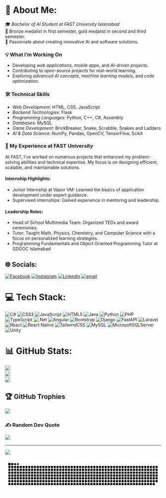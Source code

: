 # 💫 About Me:

🎓 *Bachelor of AI Student at FAST University Islamabad*  
🥇 Bronze medalist in first semester, gold medalist in second and third semester.  
🚀 Passionate about creating innovative AI and software solutions.

### 💡 What I’m Working On
- Developing *web applications*, *mobile apps*, and *AI-driven projects*.
- Contributing to *open-source projects* for real-world learning.
- Exploring *advanced AI concepts*, *machine learning models*, and *code optimization*.

### 🛠 Technical Skills
- *Web Development*: HTML, CSS, JavaScript
- *Backend Technologies*: Flask
- *Programming Languages*: Python, C++, C#, Assembly
- *Databases*: MySQL
- *Game Development*: BrickBreaker, Snake, Scrabble, Snakes and Ladders
- *AI & Data Science*: NumPy, Pandas, OpenCV, TensorFlow, Scikit

### 📌 My Experience at FAST University
At FAST, I’ve worked on numerous projects that enhanced my problem-solving abilities and technical expertise. My focus is on designing efficient, scalable, and maintainable solutions.  

#### Internship Highlights:
- Junior Internship at Vapor VM: Learned the basics of application development under expert guidance.  
- Supervised internships: Gained experience in mentoring and leadership.  

#### Leadership Roles:
- Head of School Multimedia Team: Organized TEDx and award ceremonies.
- Tutor: Taught Math, Physics, Chemistry, and Computer Science with a focus on personalized learning strategies.
- Programming Fundamentals and Object Oriented Programming Tutor at GDGOC Islamabad


## 🌐 Socials:
[![Facebook](https://img.shields.io/badge/Facebook-%231877F2.svg?logo=Facebook&logoColor=white)](https://www.facebook.com/SAliHaiderN/) [![Instagram](https://img.shields.io/badge/Instagram-%23E4405F.svg?logo=Instagram&logoColor=white)](https://www.instagram.com/SAliHaiderN/) [![LinkedIn](https://img.shields.io/badge/LinkedIn-%230077B5.svg?logo=linkedin&logoColor=white)](https://linkedin.com/in/SAliHaiderN) [![email](https://img.shields.io/badge/Email-D14836?logo=gmail&logoColor=white)](mailto:syedalihn@outlook.com)

# 💻 Tech Stack:
![C#](https://img.shields.io/badge/c%23-%23239120.svg?style=for-the-badge&logo=csharp&logoColor=white) ![CSS3](https://img.shields.io/badge/css3-%231572B6.svg?style=for-the-badge&logo=css3&logoColor=white) ![JavaScript](https://img.shields.io/badge/javascript-%23323330.svg?style=for-the-badge&logo=javascript&logoColor=%23F7DF1E) ![HTML5](https://img.shields.io/badge/html5-%23E34F26.svg?style=for-the-badge&logo=html5&logoColor=white) ![Java](https://img.shields.io/badge/java-%23ED8B00.svg?style=for-the-badge&logo=openjdk&logoColor=white) ![Python](https://img.shields.io/badge/python-3670A0?style=for-the-badge&logo=python&logoColor=ffdd54) ![PHP](https://img.shields.io/badge/php-%23777BB4.svg?style=for-the-badge&logo=php&logoColor=white) ![TypeScript](https://img.shields.io/badge/typescript-%23007ACC.svg?style=for-the-badge&logo=typescript&logoColor=white) ![.Net](https://img.shields.io/badge/.NET-5C2D91?style=for-the-badge&logo=.net&logoColor=white) ![Angular](https://img.shields.io/badge/angular-%23DD0031.svg?style=for-the-badge&logo=angular&logoColor=white) ![Bootstrap](https://img.shields.io/badge/bootstrap-%238511FA.svg?style=for-the-badge&logo=bootstrap&logoColor=white) ![Django](https://img.shields.io/badge/django-%23092E20.svg?style=for-the-badge&logo=django&logoColor=white) ![FastAPI](https://img.shields.io/badge/FastAPI-005571?style=for-the-badge&logo=fastapi) ![Laravel](https://img.shields.io/badge/laravel-%23FF2D20.svg?style=for-the-badge&logo=laravel&logoColor=white) ![React](https://img.shields.io/badge/react-%2320232a.svg?style=for-the-badge&logo=react&logoColor=%2361DAFB) ![React Native](https://img.shields.io/badge/react_native-%2320232a.svg?style=for-the-badge&logo=react&logoColor=%2361DAFB) ![TailwindCSS](https://img.shields.io/badge/tailwindcss-%2338B2AC.svg?style=for-the-badge&logo=tailwind-css&logoColor=white) ![MySQL](https://img.shields.io/badge/mysql-4479A1.svg?style=for-the-badge&logo=mysql&logoColor=white) ![MicrosoftSQLServer](https://img.shields.io/badge/Microsoft%20SQL%20Server-CC2927?style=for-the-badge&logo=microsoft%20sql%20server&logoColor=white) ![Unity](https://img.shields.io/badge/unity-%23000000.svg?style=for-the-badge&logo=unity&logoColor=white)

# 📊 GitHub Stats:
![](https://github-readme-stats.vercel.app/api?username=SAliHaiderN&theme=dark&hide_border=false&include_all_commits=false&count_private=false)<br/>
![](https://github-readme-streak-stats.herokuapp.com/?user=SAliHaiderN&theme=dark&hide_border=false)<br/>
![](https://github-readme-stats.vercel.app/api/top-langs/?username=SAliHaiderN&theme=dark&hide_border=false&include_all_commits=false&count_private=false&layout=compact)

## 🏆 GitHub Trophies
![](https://github-profile-trophy.vercel.app/?username=SAliHaiderN&theme=default&no-frame=false&no-bg=true&margin-w=4)

### ✍ Random Dev Quote
![](https://quotes-github-readme.vercel.app/api?type=horizontal&theme=radical)

---
[![](https://visitcount.itsvg.in/api?id=SAliHaiderN&icon=0&color=0)](https://visitcount.itsvg.in)

<!-- Proudly created with GPRM ( https://gprm.itsvg.in ) -->
<picture>
  <source media="(prefers-color-scheme: dark)" srcset="https://raw.githubusercontent.com/TheBossMan110/TheBossMan110/output/github-snake-dark.svg" />
  <source media="(prefers-color-scheme: light)" srcset="https://raw.githubusercontent.com/TheBossMan110/TheBossMan110/output/github-snake.svg" />
  <img alt="github-snake" src="https://raw.githubusercontent.com/TheBossMan110/TheBossMan110/output/github-snake.svg" />
</picture>

